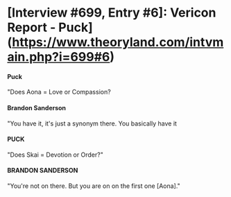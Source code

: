 # [Interview #699, Entry #6]: Vericon Report - Puck](https://www.theoryland.com/intvmain.php?i=699#6)

#### Puck

"Does Aona = Love or Compassion?

#### Brandon Sanderson

"You have it, it's just a synonym there. You basically have it

#### PUCK

"Does Skai = Devotion or Order?"

#### BRANDON SANDERSON

"You're not on there. But you are on on the first one [Aona]."

